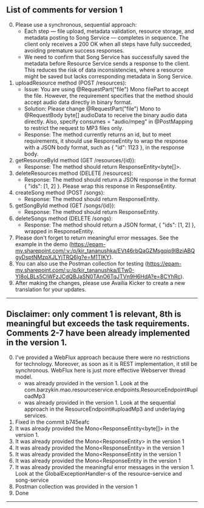 ## List of comments for version 1
0. Please use a synchronous, sequential approach:
   - Each step — file upload, metadata validation, resource storage, and metadata posting to Song Service — completes in sequence. The client only receives a 200 OK when all steps have fully succeeded, avoiding premature success responses.
   - We need to confirm that Song Service has successfully saved the metadata before Resource Service sends a response to the client. This reduces the risk of data inconsistencies, where a resource might be saved but lacks corresponding metadata in Song Service.
1. uploadResource method (POST /resources):
    - Issue: You are using @RequestPart("file") Mono<FilePart> filePart to accept the file. However, the requirement specifies that the method should accept audio data directly in binary format.
    - Solution: Please change @RequestPart("file") Mono<FilePart> to @RequestBody byte[] audioData to receive the binary audio data directly. Also, specify consumes = "audio/mpeg" in @PostMapping to restrict the request to MP3 files only.
    - Response: The method currently returns an id, but to meet requirements, it should use ResponseEntity to wrap the response with a JSON body format, such as { "id": 1123 }, in the response body.
2. getResourceById method (GET /resources/{id}):
    - Response: The method should return ResponseEntity<byte[]>.
3. deleteResources method (DELETE /resources):
    - Response: The method should return a JSON response in the format { "ids": [1, 2] }. Please wrap this response in ResponseEntity.
4. createSong method (POST /songs):
    - Response: The method should return ResponseEntity<SongCreateResponse>.
5. getSongById method (GET /songs/{id}):
    - Response: The method should return ResponseEntity<SongDto>.
6. deleteSongs method (DELETE /songs):
    - Response: The method should return a JSON format, { "ids": [1, 2] }, wrapped in ResponseEntity.
7. Please don't forget to return meaningful error messages. See the example in the demo (https://epam-my.sharepoint.com/:v:/p/kir_tananushka/EVt46rbQaGZMsgqip9lBziABQgyDsptNMzpXJLYjTRQ6lg?e=M1TIKY).
8. You can also use the Postman collection for testing (https://epam-my.sharepoint.com/:u:/p/kir_tananushka/ETw0-YI8oLBLs5ClWFzJCdQBJaSN0TAnO6TqJTVn9H6HdA?e=8CYhRc).
9. After making the changes, please use Availia Kicker to create a new translation for your updates.
---
## Disclaimer: only comment 1 is relevant, 8th is meaningful but exceeds the task requirements. Comments 2-7 have been already implemented in the version 1.
0. I've provided a WebFlux approach because there were no restrictions for technology. Moreover, as soon as it is REST implementation, it still be synchronous. WebFlux here is just more effective Webserver thread model. 
   - was already provided in the version 1. Look at the com.barzykin.mao.resourceservice.endpoints.ResourceEndpoint#uploadMp3
   - was already provided in the version 1. Look at the sequential approach in the ResourceEndpoint#uploadMp3 and underlaying services.
1. Fixed in the commit b745eafc
2. It was already provided the Mono<ResponseEntity<byte[]> in the version 1.
3. It was already provided the Mono<ResponseEntity<ResourceDeleteResponse>> in the version 1
4. It was already provided the Mono<ResponseEntity<SongCreateResponse>> in the version 1
5. It was already provided the Mono<ResponseEntity<SongDto> in the version 1
6. It was already provided the Mono<ResponseEntity<SongDeleteResponse> in the version 1
7. It was already provided the meaningful error messages in the version 1. Look at the GlobalExceptionHandler-s of the resource-service and song-service
8. Postman collection was provided in the version 1
9. Done
---
